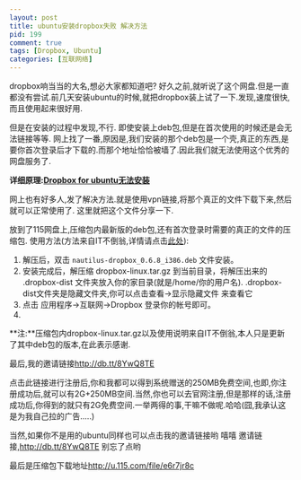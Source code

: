 ```yaml
--- 
layout: post
title: ubuntu安装dropbox失败 解决方法
pid: 199
comment: true
tags: [Dropbox, Ubuntu]
categories: [互联网络]
---
```

dropbox响当当的大名,想必大家都知道吧? 好久之前,就听说了这个网盘.但是一直都没有尝试.前几天安装ubuntu的时候,就把dropbox装上试了一下.发现,速度很快,而且使用起来很好用.

但是在安装的过程中发现,不行. 即使安装上deb包,但是在首次使用的时候还是会无法链接等等.
网上找了一番,原因是,我们安装的那个deb包是一个壳,真正的东西,是要你首次登录后才下载的.而那个地址恰恰被墙了.因此我们就无法使用这个优秀的网盘服务了.

**详细原理:[Dropbox for ubuntu无法安装](http://freedomhui.com/?p=149)**

网上也有好多人,发了解决方法.就是使用vpn链接,将那个真正的文件下载下来,然后就可以正常使用了.
这里就把这个文件分享一下.

放到了115网盘上,压缩包内最新版的deb包,还有首次登录时需要的真正的文件的压缩包.
使用方法(方法来自IT不倒翁,详情请点击[此处](http://yungbo.com/php-ubuntu/ubuntu-the-solution-can-not-be-installed-dropbox.html)):

1. 解压后，双击 `nautilus-dropbox_0.6.8_i386.deb` 文件安装。
2. 安装完成后，解压缩 dropbox-linux.tar.gz 到当前目录，将解压出来的 .dropbox-dist 文件夹放入你的家目录(就是/home/你的用户名).
.dropbox-dist文件夹是隐藏文件夹,你可以点击查看->显示隐藏文件 来查看它
3. 点击 应用程序->互联网->Dropbox  登录你的帐号即可。
3. 
**注:**压缩包内dropbox-linux.tar.gz以及使用说明来自IT不倒翁,本人只是更新了其中deb包的版本,在此表示感谢.

最后,我的邀请链接<http://db.tt/8YwQ8TE>

点击此链接进行注册后,你和我都可以得到系统赠送的250MB免费空间,也即,你注册成功后,就可以有2G+250MB空间.当然,你也可以去官网注册,但是那样的话,注册成功后,你得到的就只有2G免费空间.一举两得的事,干嘛不做呢.哈哈(囧,我承认这是为我自己拉的广告.....)

当然,如果你不是用的ubuntu同样也可以点击我的邀请链接哟 嘻嘻
邀请链接,<http://db.tt/8YwQ8TE> 别忘了点哟

最后是压缩包下载地址<http://u.115.com/file/e6r7jr8c>
